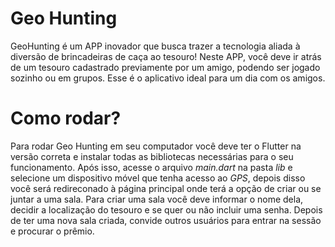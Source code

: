 # Geo Hunting
GeoHunting é um APP inovador que busca trazer a tecnologia aliada à diversão de brincadeiras de caça ao tesouro! Neste APP, você deve ir atrás de um tesouro cadastrado previamente por um amigo, podendo ser jogado sozinho ou em grupos. Esse é o aplicativo ideal para um dia com os amigos.
# Como rodar?
Para rodar Geo Hunting em seu computador você deve ter o Flutter na versão correta e instalar todas as bibliotecas necessárias para o seu funcionamento. Após isso, acesse o arquivo _main.dart_ na pasta _lib_ e selecione um dispositivo móvel que tenha acesso ao _GPS_, depois disso você será redireconado à página principal onde terá a opção de criar ou se juntar a uma sala. Para criar uma sala você deve informar o nome dela, decidir a localização do tesouro e se quer ou não incluir uma senha. Depois de ter uma nova sala criada, convide outros usuários para entrar na sessão e procurar o prêmio.
